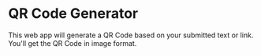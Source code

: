 # QR Code Generator
This web app will generate a QR Code based on your submitted text or link. You'll get the QR Code in image format.